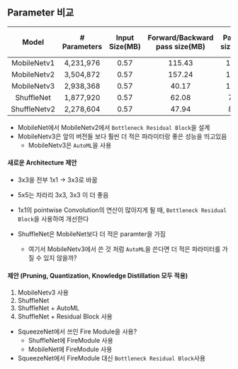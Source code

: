 ## Parameter 비교

|Model|# Parameters|Input Size(MB)|Forward/Backward pass size(MB)|Params size(MB)|Estimated Total Size(MB)|
|:----:|:----:|:----:|:----:|:----:|:----:|
|MobileNetv1|4,231,976|0.57|115.43|16.14|132.15|
|MobileNetv2|3,504,872|0.57|157.24|13.37|171.19|
|MobileNetv3|2,938,368|0.57|40.17|11.21|51.95|
|ShuffleNet|1,877,920|0.57|62.08|7.16|69.82|
|ShuffleNetv2|2,278,604|0.57|47.94|8.69|57.21|

- MobileNet에서 MobileNetv2에서 ```Bottleneck Residual Block```을 설계
- MobileNetv3은 앞의 버전들 보다 훨씬 더 적은 파라미터랑 좋은 성능을 띄고있음
  - MobileNetv3은 ```AutoML```을 사용

#### 새로운 Architecture 제안
- 3x3을 전부 1x1 -> 3x3로 바꿈
- 5x5는 차라리 3x3, 3x3 이 더 좋음
- 1x1의 pointwise Convolution의 연산이 많아지게 될 때, ```Bottleneck Residual Block```을 사용하여 개선한다

- ShuffleNet은 MobileNet보다 더 적은 paramter을 가짐
  - 여기서 MobileNetv3에서 쓴 것 처럼 ```AutoML```을 쓴다면 더 적은 파라미터를 가질 수 있지 않을까?

#### 제안 (Pruning, Quantization, Knowledge Distillation 모두 적용)
1. MobileNetv3 사용
2. ShuffleNet
3. ShuffleNet + AutoML
4. ShuffleNet + Residual Block 사용
 
- SqueezeNet에서 쓰인 Fire Module을 사용?
  - ShuffleNet에 FireModule 사용
  - MobileNet에 FireModule 사용
- SqueezeNet에서 FireModule 대신 ```Bottleneck Residual Block```사용


